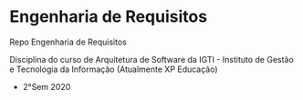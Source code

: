 # Engenharia de Requisitos
Repo Engenharia de Requisitos

Disciplina do curso de Arquitetura de Software da IGTI - Instituto de Gestão e Tecnologia da Informação (Atualmente XP Educação)

- 2°Sem 2020
